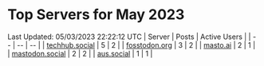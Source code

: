 # Top Servers for May 2023
Last Updated: 05/03/2023 22:22:12 UTC
| Server | Posts | Active Users |
| -- | -- | -- |
| [techhub.social](https://techhub.social/tags/PowerShell) | 5 | 2 |
| [fosstodon.org](https://fosstodon.org/tags/PowerShell) | 3 | 2 |
| [masto.ai](https://masto.ai/tags/PowerShell) | 2 | 1 |
| [mastodon.social](https://mastodon.social/tags/PowerShell) | 2 | 2 |
| [aus.social](https://aus.social/tags/PowerShell) | 1 | 1 |
